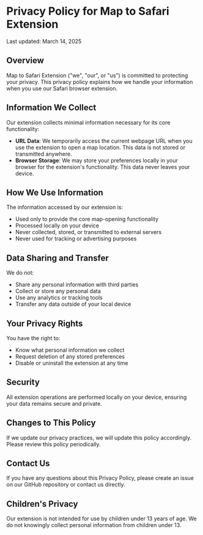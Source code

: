 # Privacy Policy for Map to Safari Extension

Last updated: March 14, 2025

## Overview

Map to Safari Extension ("we", "our", or "us") is committed to protecting your privacy. This privacy policy explains how we handle your information when you use our Safari browser extension.

## Information We Collect

Our extension collects minimal information necessary for its core functionality:

- **URL Data**: We temporarily access the current webpage URL when you use the extension to open a map location. This data is not stored or transmitted anywhere.
- **Browser Storage**: We may store your preferences locally in your browser for the extension's functionality. This data never leaves your device.

## How We Use Information

The information accessed by our extension is:
- Used only to provide the core map-opening functionality
- Processed locally on your device
- Never collected, stored, or transmitted to external servers
- Never used for tracking or advertising purposes

## Data Sharing and Transfer

We do not:
- Share any personal information with third parties
- Collect or store any personal data
- Use any analytics or tracking tools
- Transfer any data outside of your local device

## Your Privacy Rights

You have the right to:
- Know what personal information we collect
- Request deletion of any stored preferences
- Disable or uninstall the extension at any time

## Security

All extension operations are performed locally on your device, ensuring your data remains secure and private.

## Changes to This Policy

If we update our privacy practices, we will update this policy accordingly. Please review this policy periodically.

## Contact Us

If you have any questions about this Privacy Policy, please create an issue on our GitHub repository or contact us directly.

## Children's Privacy

Our extension is not intended for use by children under 13 years of age. We do not knowingly collect personal information from children under 13.